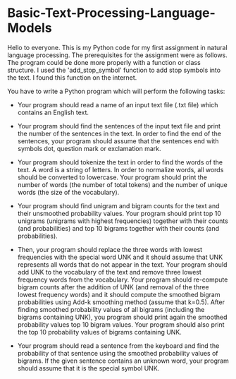# Basic-Text-Processing-Language-Models

Hello to everyone. This is my Python code for my first assignment in natural language processing. The prerequisites for the assignment were as follows.
The program could be done more properly with a function or class structure.
I used the 'add_stop_symbol' function to add stop symbols into the text. I found this function on the internet.

You have to write a Python program which will perform the following tasks:
- Your program should read a name of an input text file (.txt file) which contains an English
text.

- Your program should find the sentences of the input text file and print the number of the
sentences in the text. In order to find the end of the sentences, your program should assume
that the sentences end with symbols dot, question mark or exclamation mark.

- Your program should tokenize the text in order to find the words of the text. A word is a
string of letters. In order to normalize words, all words should be converted to lowercase.
Your program should print the number of words (the number of total tokens) and the number
of unique words (the size of the vocabulary).
- Your program should find unigram and bigram counts for the text and their unsmoothed
probability values. Your program should print top 10 unigrams (unigrams with highest
frequencies) together with their counts (and probabilities) and top 10 bigrams together with
their counts (and probabilities).

- Then, your program should replace the three words with lowest frequencies with the special
word UNK and it should assume that UNK represents all words that do not appear in the
text. Your program should add UNK to the vocabulary of the text and remove three lowest
frequency words from the vocabulary. Your program should re-compute bigram counts after
the addition of UNK (and removal of the three lowest frequency words) and it should
compute the smoothed bigram probabilities using Add-k smoothing method (assume that
k=0.5). After finding smoothed probability values of all bigrams (including the bigrams
containing UNK), you program should print again the smoothed probability values top 10
bigram values. Your program should also print the top 10 probability values of bigrams
containing UNK.

- Your program should read a sentence from the keyboard and find the probability of that
sentence using the smoothed probability values of bigrams. If the given sentence contains
an unknown word, your program should assume that it is the special symbol UNK.
